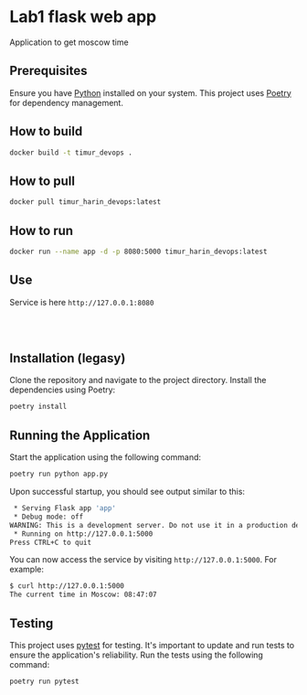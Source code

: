 # Lab1 flask web app

Application to get moscow time

## Prerequisites

Ensure you have [Python](https://www.python.org/) installed on your system. This
project uses [Poetry](https://python-poetry.org/) for dependency management.


## How to build

```bash
docker build -t timur_devops .
```

## How to pull

```bash
docker pull timur_harin_devops:latest 
```

## How to run

```bash
docker run --name app -d -p 8080:5000 timur_harin_devops:latest
```

## Use

Service is here `http://127.0.0.1:8080`

<br> <br/>

## Installation (legasy)

Clone the repository and navigate to the project directory. Install the
dependencies using Poetry:

```bash
poetry install
```

## Running the Application

Start the application using the following command:

```bash
poetry run python app.py                 
```

Upon successful startup, you should see output similar to this:

```bash
 * Serving Flask app 'app'
 * Debug mode: off
WARNING: This is a development server. Do not use it in a production deployment. Use a production WSGI server instead.
 * Running on http://127.0.0.1:5000
Press CTRL+C to quit
```

You can now access the service by visiting `http://127.0.0.1:5000`. For example:

```bash
$ curl http://127.0.0.1:5000
The current time in Moscow: 08:47:07
```

## Testing

This project uses [pytest](https://docs.pytest.org/en/7.4.x/) for testing. It's
important to update and run tests to ensure the application's reliability. Run
the tests using the following command:

```bash
poetry run pytest
```
